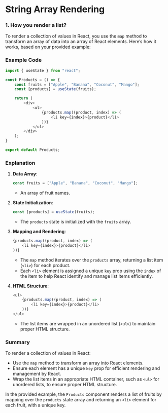 #  String Array Rendering

### 1. How you render a list? 

To render a collection of values in React, you use the `map` method to transform an array of data into an array of React elements. Here’s how it works, based on your provided example:

### Example Code

```javascript
import { useState } from "react";

const Products = () => {
    const fruits = ["Apple", "Banana", "Coconut", "Mango"];
    const [products] = useState(fruits);

    return (
        <div>
            <ul>
                {products.map((product, index) => (
                    <li key={index}>{product}</li>
                ))}
            </ul>
        </div>
    );
}

export default Products;
```

### Explanation

1. **Data Array**:
   ```javascript
   const fruits = ["Apple", "Banana", "Coconut", "Mango"];
   ```
   - An array of fruit names.

2. **State Initialization**:
   ```javascript
   const [products] = useState(fruits);
   ```
   - The `products` state is initialized with the `fruits` array.

3. **Mapping and Rendering**:
   ```javascript
   {products.map((product, index) => (
       <li key={index}>{product}</li>
   ))}
   ```
   - The `map` method iterates over the `products` array, returning a list item (`<li>`) for each product.
   - Each `<li>` element is assigned a unique `key` prop using the `index` of the item to help React identify and manage list items efficiently.

4. **HTML Structure**:
   ```javascript
   <ul>
       {products.map((product, index) => (
           <li key={index}>{product}</li>
       ))}
   </ul>
   ```
   - The list items are wrapped in an unordered list (`<ul>`) to maintain proper HTML structure.

### Summary

To render a collection of values in React:
- Use the `map` method to transform an array into React elements.
- Ensure each element has a unique `key` prop for efficient rendering and management by React.
- Wrap the list items in an appropriate HTML container, such as `<ul>` for unordered lists, to ensure proper HTML structure.

In the provided example, the `Products` component renders a list of fruits by mapping over the `products` state array and returning an `<li>` element for each fruit, with a unique key.